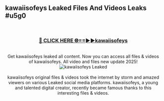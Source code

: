 ## kawaiisofeys Leaked Files And Videos Leaks #u5g0
<br>
<div align="center">
<h3><a href="https://watchclip.my.id/kawaiisofeys" rel="nofollow">🔴 CLICK HERE 🌐==►►kawaiisofeys</a></h3>
<br>
Get kawaiisofeys leaked all content. Now you can access all files & videos of kawaiisofeys. All video and files new update 2025!
<br>
<a href="https://watchclip.my.id/kawaiisofeys" rel="nofollow" data-target="animated-image.originalLink"><img src="https://i.ibb.co.com/WyWwxjT/player-gif2.gif" alt="kawaiisofeys Leaked" style="max-width: 100%; display: inline-block;" data-target="animated-image.originalImage"></a>
<br><br>
kawaiisofeys original files & videos took the internet by storm and amazed viewers on various Leaked social media platforms. kawaiisofeys, a young and talented digital creator, recently became famous thanks to this interesting files & videos.
</div>
<br>